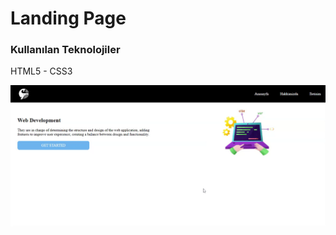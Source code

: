 <h1>Landing Page</h1>
<h3>Kullanılan Teknolojiler</h3>
<p>HTML5 - CSS3</p>

<img src="/onizleme.gif">
